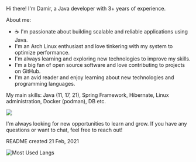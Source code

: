 Hi there! I'm Damir, a Java developer with 3+ years of experience.

About me:

- ☕️ I'm passionate about building scalable and reliable applications using Java.
- I'm an Arch Linux enthusiast and love tinkering with my system to optimize performance.
- I'm always learning and exploring new technologies to improve my skills.
- I'm a big fan of open source software and love contributing to projects on GitHub.
- I'm an avid reader and enjoy learning about new technologies and programming languages.

My main skills: Java (11, 17, 21), Spring Framework, Hibernate, Linux administration, Docker (podman), DB etc.

![](https://komarev.com/ghpvc/?username=DameerGamlet)

I'm always looking for new opportunities to learn and grow. If you have any questions or want to chat, feel free to reach out!

README created 21 Feb, 2021

![Most Used Langs](https://github-readme-stats.vercel.app/api/top-langs/?username=Sin-cy&layout=compact&theme=rose_pine&show_icons=true)
